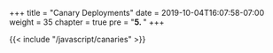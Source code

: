+++
title = "Canary Deployments"
date = 2019-10-04T16:07:58-07:00
weight = 35
chapter = true
pre = "<b>5. </b>"
+++

{{< include "/javascript/canaries" >}}
